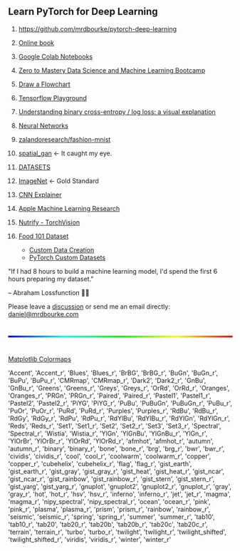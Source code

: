 ## Learn PyTorch for Deep Learning

1. https://github.com/mrdbourke/pytorch-deep-learning

1. [Online book](https://learnpytorch.io)

1. [Google Colab Notebooks](https://colab.research.google.com)

1. [Zero to Mastery Data Science and Machine Learning Bootcamp](https://dbourke.link/ZTMMLcourse)

1. [Draw a Flowchart](https://www.figma.com/)

1. [Tensorflow Playground](https://playground.tensorflow.org/)

1. [Understanding binary cross-entropy / log loss: a visual explanation](https://towardsdatascience.com/understanding-binary-cross-entropy-log-loss-a-visual-explanation-a3ac6025181a)

1. [Neural Networks](https://madewithml.com/courses/foundations/neural-networks/)

1. [zalandoresearch/fashion-mnist](https://github.com/zalandoresearch/fashion-mnist)

1. [spatial_gan](https://github.com/zalandoresearch/spatial_gan) <- It caught my eye.

1. [DATASETS](https://pytorch.org/vision/stable/datasets.html)

1. [ImageNet](https://image-net.org/) <- Gold Standard

1. [CNN Explainer](https://poloclub.github.io/cnn-explainer/)

1. [Apple Machine Learning Research](https://machinelearning.apple.com/research/panoptic-segmentation)

1. [Nutrify - TorchVision](https://www.nutrify.app/)

1. [Food 101 Dataset](https://www.tensorflow.org/datasets/catalog/food101)
   * [Custom Data Creation](https://github.com/mrdbourke/pytorch-deep-learning/blob/main/extras/04_custom_data_creation.ipynb)
   * [PyTorch Custom Datasets](https://www.learnpytorch.io/04_pytorch_custom_datasets/)

"If I had 8 hours to build a machine learning model,
I'd spend the first 6 hours preparing my dataset."

&ndash; Abraham Lossfunction 🤦‍♀️

Please leave a [discussion](https://github.com/mrdbourke/pytorch-deep-learning/discussions) or send me an email directly: daniel@mrdbourke.com

<hr class="rainbow2">

[Matplotlib Colormaps](https://matplotlib.org/stable/tutorials/colors/colormaps.html)

'Accent', 'Accent_r', 'Blues', 'Blues_r', 'BrBG', 'BrBG_r', 'BuGn', 'BuGn_r', 'BuPu', 'BuPu_r', 'CMRmap', 'CMRmap_r', 'Dark2', 'Dark2_r', 'GnBu', 'GnBu_r', 'Greens', 'Greens_r', 'Greys', 'Greys_r', 'OrRd', 'OrRd_r', 'Oranges', 'Oranges_r', 'PRGn', 'PRGn_r', 'Paired', 'Paired_r', 'Pastel1', 'Pastel1_r', 'Pastel2', 'Pastel2_r', 'PiYG', 'PiYG_r', 'PuBu', 'PuBuGn', 'PuBuGn_r', 'PuBu_r', 'PuOr', 'PuOr_r', 'PuRd', 'PuRd_r', 'Purples', 'Purples_r', 'RdBu', 'RdBu_r', 'RdGy', 'RdGy_r', 'RdPu', 'RdPu_r', 'RdYlBu', 'RdYlBu_r', 'RdYlGn', 'RdYlGn_r', 'Reds', 'Reds_r', 'Set1', 'Set1_r', 'Set2', 'Set2_r', 'Set3', 'Set3_r', 'Spectral', 'Spectral_r', 'Wistia', 'Wistia_r', 'YlGn', 'YlGnBu', 'YlGnBu_r', 'YlGn_r', 'YlOrBr', 'YlOrBr_r', 'YlOrRd', 'YlOrRd_r', 'afmhot', 'afmhot_r', 'autumn', 'autumn_r', 'binary', 'binary_r', 'bone', 'bone_r', 'brg', 'brg_r', 'bwr', 'bwr_r', 'cividis', 'cividis_r', 'cool', 'cool_r', 'coolwarm', 'coolwarm_r', 'copper', 'copper_r', 'cubehelix', 'cubehelix_r', 'flag', 'flag_r', 'gist_earth', 'gist_earth_r', 'gist_gray', 'gist_gray_r', 'gist_heat', 'gist_heat_r', 'gist_ncar', 'gist_ncar_r', 'gist_rainbow', 'gist_rainbow_r', 'gist_stern', 'gist_stern_r', 'gist_yarg', 'gist_yarg_r', 'gnuplot', 'gnuplot2', 'gnuplot2_r', 'gnuplot_r', 'gray', 'gray_r', 'hot', 'hot_r', 'hsv', 'hsv_r', 'inferno', 'inferno_r', 'jet', 'jet_r', 'magma', 'magma_r', 'nipy_spectral', 'nipy_spectral_r', 'ocean', 'ocean_r', 'pink', 'pink_r', 'plasma', 'plasma_r', 'prism', 'prism_r', 'rainbow', 'rainbow_r', 'seismic', 'seismic_r', 'spring', 'spring_r', 'summer', 'summer_r', 'tab10', 'tab10_r', 'tab20', 'tab20_r', 'tab20b', 'tab20b_r', 'tab20c', 'tab20c_r', 'terrain', 'terrain_r', 'turbo', 'turbo_r', 'twilight', 'twilight_r', 'twilight_shifted', 'twilight_shifted_r', 'viridis', 'viridis_r', 'winter', 'winter_r'

<br>

<style>
  hr{margin-top:40px;margin-bottom:40px;border:none;height: 4px;}hr.rainbow2{background: #ff0000;background: -webkit-gradient(linear, left top, right bottom, color-stop(0%,#ff0000), color-stop(25%,#ffff00), color-stop(50%,#00ff00), color-stop(75%,#00ffff), color-stop(100%,#0000ff));background: -webkit-linear-gradient(-45deg, #ff0000 0%,#ffff00 25%,#00ff00 50%,#00ffff 75%,#0000ff 100%);background: -moz-linear-gradient(-45deg, #ff0000 0%, #ffff00 25%, #00ff00 50%, #00ffff 75%, #0000ff 100%);background: -o-linear-gradient(-45deg, #ff0000 0%,#ffff00 25%,#00ff00 50%,#00ffff 75%,#0000ff 100%);background: -ms-linear-gradient(-45deg, #ff0000 0%,#ffff00 25%,#00ff00 50%,#00ffff 75%,#0000ff 100%);background: linear-gradient(-45deg, #ff0000 0%,#ffff00 25%,#00ff00 50%,#00ffff 75%,#0000ff 100%);}
</style>
